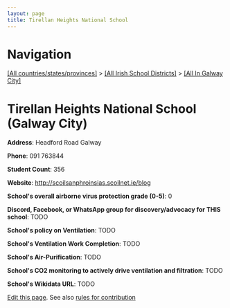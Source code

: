 ```yaml
---
layout: page
title: Tirellan Heights National School
---
```

# Navigation

[[All countries/states/provinces]](../../..) > [[All Irish School Districts]](../..) > [[All In Galway City]](..)

# Tirellan Heights National School (Galway City)

**Address**: Headford Road Galway

**Phone**: 091 763844

**Student Count**: 356

**Website**: <http://scoilsanphroinsias.scoilnet.ie/blog>

**School's overall airborne virus protection grade (0-5)**: 0

**Discord, Facebook, or WhatsApp group for discovery/advocacy for THIS school**: TODO

**School's policy on Ventilation**: TODO

**School's Ventilation Work Completion**: TODO

**School's Air-Purification**: TODO

**School's CO2 monitoring to actively drive ventilation and filtration**: TODO

**School's Wikidata URL**: TODO


[Edit this page](https://github.com/ventilate-schools/Ireland/edit/main/./Galway_City/Tirellan_Heights_National_School.md). See also [rules for contribution](../../../contribution-rules/)
